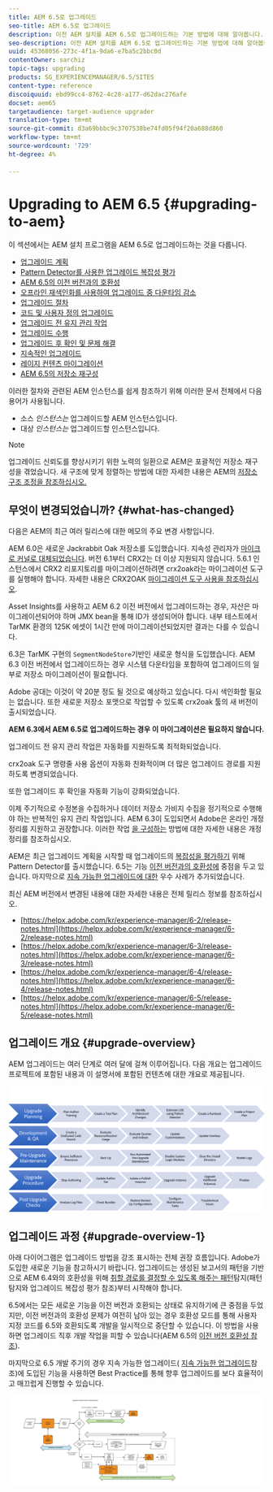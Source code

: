 ```yaml
---
title: AEM 6.5로 업그레이드
seo-title: AEM 6.5로 업그레이드
description: 이전 AEM 설치를 AEM 6.5로 업그레이드하는 기본 방법에 대해 알아봅니다.
seo-description: 이전 AEM 설치를 AEM 6.5로 업그레이드하는 기본 방법에 대해 알아봅니다.
uuid: 45368056-273c-4f1a-9da6-e7ba5c2bbc0d
contentOwner: sarchiz
topic-tags: upgrading
products: SG_EXPERIENCEMANAGER/6.5/SITES
content-type: reference
discoiquuid: ebd99cc4-8762-4c28-a177-d62dac276afe
docset: aem65
targetaudience: target-audience upgrader
translation-type: tm+mt
source-git-commit: d3a69bbbc9c3707538be74fd05f94f20a688d860
workflow-type: tm+mt
source-wordcount: '729'
ht-degree: 4%

---
```



# Upgrading to AEM 6.5 {#upgrading-to-aem}

이 섹션에서는 AEM 설치 프로그램을 AEM 6.5로 업그레이드하는 것을 다룹니다.

* [업그레이드 계획](/help/sites-deploying/upgrade-planning.md)
* [Pattern Detector를 사용한 업그레이드 복잡성 평가](/help/sites-deploying/pattern-detector.md)
* [AEM 6.5의 이전 버전과의 호환성](/help/sites-deploying/backward-compatibility.md)
* [오프라인 재색인화를 사용하여 업그레이드 중 다운타임 감소](/help/sites-deploying/upgrade-offline-reindexing.md)
* [업그레이드 절차](/help/sites-deploying/upgrade-procedure.md)
* [코드 및 사용자 정의 업그레이드](/help/sites-deploying/upgrading-code-and-customizations.md)
* [업그레이드 전 유지 관리 작업](/help/sites-deploying/pre-upgrade-maintenance-tasks.md)
* [업그레이드 수행](/help/sites-deploying/in-place-upgrade.md)
* [업그레이드 후 확인 및 문제 해결](/help/sites-deploying/post-upgrade-checks-and-troubleshooting.md)
* [지속적인 업그레이드](/help/sites-deploying/sustainable-upgrades.md)
* [레이지 컨텐츠 마이그레이션](/help/sites-deploying/lazy-content-migration.md)
* [AEM 6.5의 저장소 재구성](/help/sites-deploying/repository-restructuring.md)

이러한 절차와 관련된 AEM 인스턴스를 쉽게 참조하기 위해 이러한 문서 전체에서 다음 용어가 사용됩니다.

* 소스 *인스턴스는* 업그레이드할 AEM 인스턴스입니다.
* 대상 *인스턴스는* 업그레이드할 인스턴스입니다.

>[!NOTE]
>
>업그레이드 신뢰도를 향상시키기 위한 노력의 일환으로 AEM은 포괄적인 저장소 재구성을 겪었습니다. 새 구조에 맞게 정렬하는 방법에 대한 자세한 내용은 AEM의 [저장소 구조 조정을 참조하십시오.](/help/sites-deploying/repository-restructuring.md)

## 무엇이 변경되었습니까? {#what-has-changed}

다음은 AEM의 최근 여러 릴리스에 대한 메모의 주요 변경 사항입니다.

AEM 6.0은 새로운 Jackrabbit Oak 저장소를 도입했습니다. 지속성 관리자가 [마이크로 커널로 대체되었습니다](/help/sites-deploying/platform.md#contentbody_title_4). 버전 6.1부터 CRX2는 더 이상 지원되지 않습니다. 5.6.1 인스턴스에서 CRX2 리포지토리를 마이그레이션하려면 crx2oak라는 마이그레이션 도구를 실행해야 합니다. 자세한 내용은 CRX2OAK [마이그레이션 도구 사용을 참조하십시오](/help/sites-deploying/using-crx2oak.md).

Asset Insights를 사용하고 AEM 6.2 이전 버전에서 업그레이드하는 경우, 자산은 마이그레이션되어야 하며 JMX bean을 통해 ID가 생성되어야 합니다. 내부 테스트에서 TarMK 환경의 125K 에셋이 1시간 만에 마이그레이션되었지만 결과는 다를 수 있습니다.

6.3은 TarMK 구현의 `SegmentNodeStore`기반인 새로운 형식을 도입했습니다. AEM 6.3 이전 버전에서 업그레이드하는 경우 시스템 다운타임을 포함하여 업그레이드의 일부로 저장소 마이그레이션이 필요합니다.

Adobe 공대는 이것이 약 20분 정도 될 것으로 예상하고 있습니다. 다시 색인화할 필요는 없습니다. 또한 새로운 저장소 포맷으로 작업할 수 있도록 crx2oak 툴의 새 버전이 출시되었습니다.

**AEM 6.3에서 AEM 6.5로 업그레이드하는 경우 이 마이그레이션은 필요하지 않습니다.**

업그레이드 전 유지 관리 작업은 자동화를 지원하도록 최적화되었습니다.

crx2oak 도구 명령줄 사용 옵션이 자동화 친화적이며 더 많은 업그레이드 경로를 지원하도록 변경되었습니다.

또한 업그레이드 후 확인을 자동화 기능이 강화되었습니다.

이제 주기적으로 수정본을 수집하거나 데이터 저장소 가비지 수집을 정기적으로 수행해야 하는 반복적인 유지 관리 작업입니다. AEM 6.3이 도입되면서 Adobe은 온라인 개정 정리를 지원하고 권장합니다. 이러한 작업 [을 구성하는](/help/sites-deploying/revision-cleanup.md) 방법에 대한 자세한 내용은 개정 정리를 참조하십시오.

AEM은 최근 업그레이드 계획을 시작할 때 업그레이드의 [복잡성을 평가하기](/help/sites-deploying/pattern-detector.md) 위해 Pattern Detector를 출시했습니다. 6.5는 기능 [이전 버전과의 호환성에](/help/sites-deploying/backward-compatibility.md) 중점을 두고 있습니다. 마지막으로 [지속 가능한 업그레이드에 대한](/help/sites-deploying/sustainable-upgrades.md) 우수 사례가 추가되었습니다.

최신 AEM 버전에서 변경된 내용에 대한 자세한 내용은 전체 릴리스 정보를 참조하십시오.

* [https://helpx.adobe.com/kr/experience-manager/6-2/release-notes.html](https://helpx.adobe.com/kr/experience-manager/6-2/release-notes.html)
* [https://helpx.adobe.com/kr/experience-manager/6-3/release-notes.html](https://helpx.adobe.com/kr/experience-manager/6-3/release-notes.html)
* [https://helpx.adobe.com/kr/experience-manager/6-4/release-notes.html](https://helpx.adobe.com/kr/experience-manager/6-4/release-notes.html)
* [https://helpx.adobe.com/kr/experience-manager/6-5/release-notes.html](https://helpx.adobe.com/kr/experience-manager/6-5/release-notes.html)

## 업그레이드 개요 {#upgrade-overview}

AEM 업그레이드는 여러 단계로 여러 달에 걸쳐 이루어집니다. 다음 개요는 업그레이드 프로젝트에 포함된 내용과 이 설명서에 포함된 컨텐츠에 대한 개요로 제공됩니다.

![screen_shot_2018-03-30at80708am](assets/screen_shot_2018-03-30at80708am.png)

## 업그레이드 과정 {#upgrade-overview-1}

아래 다이어그램은 업그레이드 방법을 강조 표시하는 전체 권장 흐름입니다. Adobe가 도입한 새로운 기능을 참고하시기 바랍니다. 업그레이드는 생성된 보고서의 패턴을 기반으로 AEM 6.4와의 호환성을 위해 [취할 경로를 결정할 수 있도록 해주는 패턴](/help/sites-deploying/pattern-detector.md)탐지(패턴 탐지와 업그레이드 복잡성 평가 참조)부터 시작해야 합니다.

6.5에서는 모든 새로운 기능을 이전 버전과 호환되는 상태로 유지하기에 큰 중점을 두었지만, 이전 버전과의 호환성 문제가 여전히 남아 있는 경우 호환성 모드를 통해 사용자 지정 코드를 6.5와 호환되도록 개발을 일시적으로 중단할 수 있습니다. 이 방법을 사용하면 업그레이드 직후 개발 작업을 피할 수 있습니다(AEM 6.5의 [이전 버전 호환성 참조](/help/sites-deploying/backward-compatibility.md)).

마지막으로 6.5 개발 주기의 경우 지속 가능한 업그레이드( [지속 가능한 업그레이드](/help/sites-deploying/sustainable-upgrades.md)참조)에 도입된 기능을 사용하면 Best Practice를 통해 향후 업그레이드를 보다 효율적이고 매끄럽게 진행할 수 있습니다.

![6_4_upgrade_overviewflowchart-newpage3](assets/6_4_upgrade_overviewflowchart-newpage3.png)

